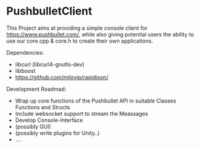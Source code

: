 # PushbulletClient

This Project aims at providing a simple console client for https://www.pushbullet.com/, while also giving potential
users the ability to use our core.cpp & core.h to create their own applications.

Dependencies:
  - libcurl (libcurl4-gnutls-dev)
  - libboost
  - https://github.com/miloyip/rapidjson/


Development Roadmad:

  - Wrap up core functions of the Pushbullet API in suitable Classes Functions and Structs
  - Include websocket support to stream the Meassages
  - Develop Console-Interface
  - (possibly GUI)
  - (possibly write plugins for Unity..)
  - ....
  
  
